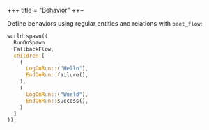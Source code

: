 +++
title = "Behavior"
+++

Define behaviors using regular entities and relations with `beet_flow`:

```rust title="hello_fallback.rs"
world.spawn((
  RunOnSpawn
  FallbackFlow,
  children![
    (
      LogOnRun::("Hello"),
      EndOnRun::failure(),
    ),
    (
      LogOnRun::("World"),
      EndOnRun::success(),
    )
  ]
));
```
